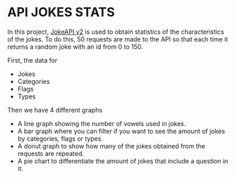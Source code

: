 <h1>API JOKES STATS</h1>
<p>In this project, <a href="https://rapidapi.com/Sv443/api/jokeapi-v2/">JokeAPI v2</a> is used to obtain statistics of the characteristics of the jokes. To do this, 50 requests are made to the API so that each time it returns a random joke with an id from 0 to 150.</p>
<p>First, the data for</p>
<ul>
    <li>Jokes</li>
    <li>Categories</li>
    <li>Flags</li>
    <li>Types</li>
</ul>
<p>Then we have 4 different graphs</p>
<ul>
    <li>A line graph showing the number of vowels used in jokes.</li>
    <li>A bar graph where you can filter if you want to see the amount of jokes by categories, flags or types.</li>
    <li>A donut graph to show how many of the jokes obtained from the requests are repeated.</li>
    <li>A pie chart to differentiate the amount of jokes that include a question in it.</li>
</ul>
